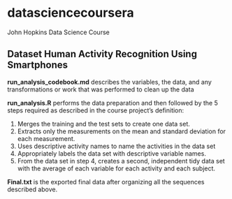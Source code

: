 # datasciencecoursera
John Hopkins Data Science Course

Dataset
Human Activity Recognition Using Smartphones
---

**run_analysis_codebook.md** describes the variables, the data, and any transformations or work that was performed to clean up the data

**run_analysis.R** performs the data preparation and then followed by the 5 steps required as described in the course project’s definition:
1) Merges the training and the test sets to create one data set.
2) Extracts only the measurements on the mean and standard deviation for each measurement.
3) Uses descriptive activity names to name the activities in the data set
4) Appropriately labels the data set with descriptive variable names.
5) From the data set in step 4, creates a second, independent tidy data set with the average of each variable for each activity and each subject.

**Final.txt** is the exported final data after organizing all the sequences described above.
